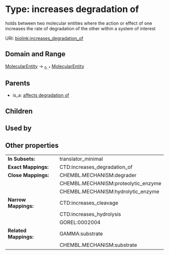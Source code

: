 
# Type: increases degradation of


holds between two molecular entities where the action or effect of one increases the rate of degradation of the other within a system of interest

URI: [biolink:increases_degradation_of](https://w3id.org/biolink/vocab/increases_degradation_of)


## Domain and Range

[MolecularEntity](MolecularEntity.md) ->  <sub>0..*</sub> [MolecularEntity](MolecularEntity.md)

## Parents

 *  is_a: [affects degradation of](affects_degradation_of.md)

## Children


## Used by


## Other properties

|  |  |  |
| --- | --- | --- |
| **In Subsets:** | | translator_minimal |
| **Exact Mappings:** | | CTD:increases_degradation_of |
| **Close Mappings:** | | CHEMBL.MECHANISM:degrader |
|  | | CHEMBL.MECHANISM:proteolytic_enzyme |
|  | | CHEMBL.MECHANISM:hydrolytic_enzyme |
| **Narrow Mappings:** | | CTD:increases_cleavage |
|  | | CTD:increases_hydrolysis |
|  | | GOREL:0002004 |
| **Related Mappings:** | | GAMMA:substrate |
|  | | CHEMBL.MECHANISM:substrate |

